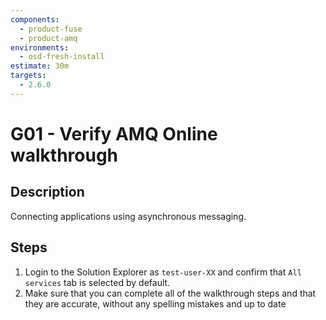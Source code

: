 ```yaml
---
components:
  - product-fuse
  - product-amq
environments:
  - osd-fresh-install
estimate: 30m
targets:
  - 2.6.0
---
```


# G01 - Verify AMQ Online walkthrough

## Description

Connecting applications using asynchronous messaging.

## Steps

1. Login to the Solution Explorer as `test-user-XX` and confirm that `All services` tab is selected by default.
2. Make sure that you can complete all of the walkthrough steps and that they are accurate, without any spelling mistakes and up to date
